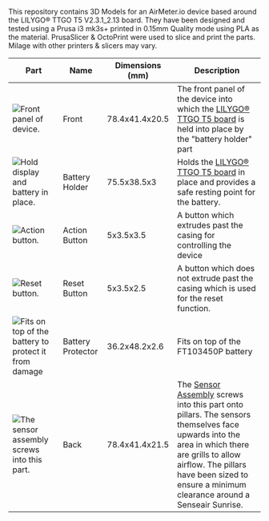 This repository contains 3D Models for an AirMeter.io device based around the LILYGO® TTGO T5 V2.3.1_2.13 board. They have been designed and tested using a Prusa i3 mk3s+ printed in 0.15mm Quality mode using PLA as the material. PrusaSlicer & OctoPrint were used to slice and print the parts. Milage with other printers & slicers may vary.

|Part|Name|Dimensions (mm)|Description|
|--|--|--|--|
|<img src="https://airmeter.io/buildimages/v1.0/front.png" style="width:auto"  alt="Front panel of device."/>|Front|78.4x41.4x20.5|The front panel of the device into which the [LILYGO® TTGO T5 board](/make/epd213/prepare) is held into place by the "battery holder" part |
|<img src="https://airmeter.io/buildimages/v1.0/battery-holder.png" style="width:auto"  alt="Hold display and battery in place."/>|Battery Holder|75.5x38.5x3|Holds the [LILYGO® TTGO T5 board](/make/epd213/prepare) in place and provides a safe resting point for the battery. |
|<img src="https://airmeter.io/buildimages/v1.0/action-button.png" style="width:auto" alt="Action button."/>|Action Button|5x3.5x3.5| A button which extrudes past the casing for controlling the device |
|<img src="https://airmeter.io/buildimages/v1.0/reset-button.png" style="width:auto" alt="Reset button."/>|Reset Button|5x3.5x2.5| A button which does not extrude past the casing which is used for the reset function. |
|<img src="https://airmeter.io/buildimages/v1.0/battery-protector.png" style="width:auto" alt="Fits on top of the battery to protect it from damage"/>|Battery Protector|36.2x48.2x2.6| Fits on top of the FT103450P battery |
|<img src="https://airmeter.io/buildimages/v1.0/back.png" style="width:auto" alt="The sensor assembly screws into this part. "/>|Back|78.4x41.4x21.5| The [Sensor Assembly](/make/sensor-assemblies/sunrise) screws into this part onto pillars. The sensors themselves face upwards into the area in which there are grills to allow airflow. The pillars have been sized to ensure a minimum clearance around a Senseair Sunrise. |


